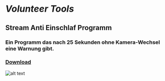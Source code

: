 # **_Volunteer Tools_**

## Stream Anti Einschlaf Programm
### Ein Programm das nach 25 Sekunden ohne Kamera-Wechsel eine Warnung gibt.
### [Download](https://www.google.com)
[logo]: https://github.com/c3-leipzig-dev/c3-leipzig-dev.github.io/edit/main/SAEPImg/SAEP1 "SAEP"
![alt text](https://github.com/c3-leipzig-dev/c3-leipzig-dev.github.io/edit/main/SAEPImg/SAEP1)
